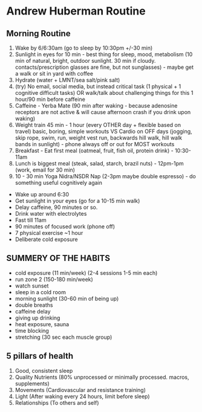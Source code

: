 # Andrew Huberman Routine

## Morning Routine

1. Wake by 6/6:30am (go to sleep by 10:30pm +/-30 min)
2. Sunlight in eyes for 10 min - best thing for sleep, mood, metabolism (10 min of natural, bright, outdoor sunlight. 30 min if cloudy. contacts/prescription glasses are fine, but not sunglasses) - maybe get a walk or sit in yard with coffee
3. Hydrate (water + LMNT/sea salt/pink salt)
4. (try) No email, social media, but instead critical task (1 physical + 1 cognitive difficult tasks) OR walk/talk about challenging things for this 1 hour/90 min before caffeine
5. Caffeine - Yerba Mate (90 min after waking - because adenosine receptors are not active & will cause afternoon crash if you drink upon waking)
6. Weight train 45 min - 1 hour (every OTHER day + flexible based on travel) basic, boring, simple workouts VS Cardio on OFF days (jogging, skip rope, swim, run, weight vest run, backwards hill walk, hill walk bands in sunlight) - phone always off or out for MOST workouts
7. Breakfast - Eat first meal (oatmeal, fruit, fish oil, protein drink) - 10:30-11am
8. Lunch is biggest meal (steak, salad, starch, brazil nuts) - 12pm-1pm (work, email for 30 min)
9. 10 - 30 min Yoga Nidra/NSDR Nap (2-3pm maybe double espresso) - do something useful cognitively again

- Wake up around 6:30
- Get sunlight in your eyes (go for a 10-15 min walk)
- Delay caffeine, 90 minutes or so.
- Drink water with electrolytes
- Fast till 11am
- 90 minutes of focused work (phone off)
- 7 physical exercise ~1 hour
- Deliberate cold exposure

## SUMMERY OF THE HABITS

- cold exposure (11 min/week) (2-4 sessions 1-5 min each)
- run zone 2 (150-180 min/week)
- watch sunset
- sleep in a cold room
- morning sunlight (30-60 min of being up)
- double breaths
- caffeine delay
- giving up drinking
- heat exposure, sauna
- time blocking
- stretching (30 sec each muscle group)

## 5 pillars of health

1. Good, consistent sleep
2. Quality Nutrients (80% unprocessed or minimally processed. macros, supplements)
3. Movements (Cardiovascular and resistance training)
4. Light (After waking every 24 hours, limit before sleep)
5. Relationships (To others and self)
